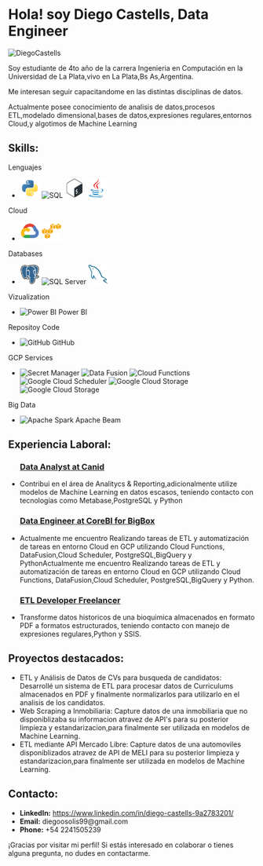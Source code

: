 <!DOCTYPE html>
<html>
   
<body>
 
  <h1>Hola! soy Diego Castells, Data Engineer</h1>
  <img src="https://github.com/DiegoCastellsSolis/PERSONAL/blob/main/DiegoCastells.png" alt="DiegoCastells">

  <p>Soy estudiante de 4to año de la carrera Ingenieria en Computación en la Universidad de La Plata,vivo en La Plata,Bs As,Argentina. </p>
  <p>Me interesan seguir capacitandome en las distintas disciplinas de datos. </p>
  <p>Actualmente posee conocimiento de analisis de datos,procesos ETL,modelado dimensional,bases de datos,expresiones regulares,entornos Cloud,y algotimos de Machine Learning </p>

  <h2>Skills:</h2>
    <p>Lenguajes</p>     
        <ul>  
            <li>
                <img src="https://raw.githubusercontent.com/devicons/devicon/master/icons/python/python-original.svg" alt="Python" width="40" height="40">  
                <img src="https://www.svgrepo.com/show/331760/sql-database-generic.svg" alt="SQL" width="40" height="40">  
              <img src="https://raw.githubusercontent.com/devicons/devicon/master/icons/bash/bash-original.svg" alt="Bash Shell" width="40" height="40">
                <img src="https://raw.githubusercontent.com/devicons/devicon/master/icons/java/java-original.svg" alt="Java" width="40" height="40">  
            </li>
        </ul>
    <p>Cloud</p>   
        <ul>    
            <li>
                <img src="https://raw.githubusercontent.com/devicons/devicon/master/icons/googlecloud/googlecloud-original.svg" alt="Google Cloud Platform" width="40" height="40">
                <img src="https://raw.githubusercontent.com/devicons/devicon/master/icons/amazonwebservices/amazonwebservices-original.svg" alt="AWS" width="40" height="40">
            </li>
        </ul>
    <p>Databases</p>   
    <ul>    
        <li>
            <img src="https://raw.githubusercontent.com/devicons/devicon/master/icons/postgresql/postgresql-original.svg" alt="PostgreSQL" width="40" height="40"> 
            <img src="https://www.svgrepo.com/show/303229/microsoft-sql-server-logo.svg" alt="SQL Server" width="40" height="40">
            <img src="https://raw.githubusercontent.com/devicons/devicon/master/icons/mysql/mysql-original.svg" alt="MySQL" width="40" height="40"> 
        </li>
    </ul>   
    <p>Vizualization</p>
    <ul>    
        <li><img src="https://github.com/DiegoCastellsSolis/PERSONAL/blob/main/power.png" alt="Power BI" width="40" height="40"> Power BI</li>
    </ul>
    <p>Repositoy Code</p>
    <ul>
        <li><img src="https://www.vectorlogo.zone/logos/github/github-icon.svg" alt="GitHub" width="40" height="40"> GitHub</li>
    </ul>
    <p>GCP Services</p>   
        <ul>    
            <li>
                <img src="https://www.svgrepo.com/show/375492/secret-manager.svg" alt="Secret Manager" width="40" height="40"> 
                <img src="https://www.svgrepo.com/show/375351/cloud-data-fusion.svg" alt="Data Fusion" width="40" height="40"> 
                <img src="https://www.svgrepo.com/show/353806/google-cloud-functions.svg" alt="Cloud Functions" width="40" height="40">
                <img src="https://www.svgrepo.com/show/375384/cloud-scheduler.svg" alt="Google Cloud Scheduler" width="40" height="40"> 
                <img src="https://lh3.googleusercontent.com/p9ST3mhfKqDdxwwgyGHCFmCddgFeHnYlQfCbORDHJm48z1cZhEknPXlbY_iGsnr2sIPk8EVanoqGjA=e14-rw-lo-sc0xffffff-h24" alt="Google Cloud Storage" width="40" height="40"> 
                <img src="https://www.logo.wine/a/logo/Google_Storage/Google_Storage-Logo.wine.svg" alt="Google Cloud Storage" width="40" height="40"> 
            </li>
        </ul>     
    <p>Big Data</p>   
        <ul>    
            <li><img src="https://github.com/DiegoCastellsSolis/PERSONAL/blob/main/apache_beam_logo_icon_168624.svg" alt="Apache Spark" width="40" height="40"> Apache Beam</li> 
        </ul> 

  <h2>Experiencia Laboral:</h2>
  <ul>
    <h3><a href="http://canid.io">Data Analyst at Canid</a></h3>      
    <li> 
        Contribui en el área de Analitycs & Reporting,adicionalmente utilize modelos de Machine Learning en datos escasos, teniendo contacto con tecnologías como Metabase,PostgreSQL y Python     
    </li>
    <h3><a href="https://www.bigbox.com.ar/">Data Engineer at CoreBI for BigBox</a></h3>   
    <li>Actualmente me encuentro Realizando tareas de ETL y automatización de tareas en entorno Cloud en GCP utilizando Cloud Functions, DataFusion,Cloud Scheduler, PostgreSQL,BigQuery y PythonActualmente me encuentro Realizando tareas de ETL y automatización de tareas en entorno Cloud en GCP utilizando Cloud Functions, DataFusion,Cloud Scheduler, PostgreSQL,BigQuery y Python.
    <h3><a href="https://github.com/DiegoCastellsSolis">ETL Developer Freelancer</a></h3>   
    </li>
    <li>Transforme datos historicos de una bioquimica almacenados en formato PDF a formatos estructurados, teniendo contacto con manejo de expresiones regulares,Python y SSIS.</li>
  </ul>

  <h2>Proyectos destacados:</h2>
  <ul>
    <li>ETL y Análisis de Datos de CVs para busqueda de candidatos: Desarrollé un sistema de ETL para procesar datos de Curriculums almacenados en PDF y finalmente normalizarlos para utilizarlo en el analisis de los candidatos.</li>
    <li>Web Scraping a Inmobiliaria: Capture datos de una inmobiliaria que no disponiblizaba su informacion atravez de API's para su posterior limpieza y estandarizacion,para finalmente ser utilizada en modelos de Machine Learning.</li>
    <li>ETL mediante API Mercado Libre: Capture datos de una automoviles disponiblizados atravez de API de MELI para su posterior limpieza y estandarizacion,para finalmente ser utilizada en modelos de Machine Learning.</li>
  </ul>
  <h2>Contacto:</h2>
  <ul>
    <li><strong>LinkedIn:</strong> <a href="https://www.linkedin.com/in/diego-castells-9a2783201/">https://www.linkedin.com/in/diego-castells-9a2783201/</a></li>
    <li><strong>Email:</strong> diegoosolis99@gmail.com</li> 
    <li><strong>Phone:</strong> +54 2241505239</li>
  </ul>
  <p>¡Gracias por visitar mi perfil! Si estás interesado en colaborar o tienes alguna pregunta, no dudes en contactarme.</p>

</body>
</html>
